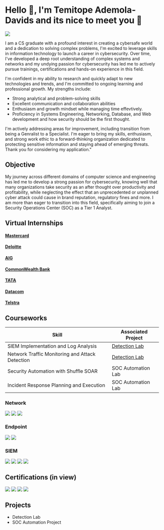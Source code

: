 # Hello 👋, I'm Temitope Ademola-Davids and its nice to meet you :handshake:
<a href="https://linkedin.com/in/topedavids"><img src="https://img.shields.io/badge/-LinkedIn-0072b1?&style=for-the-badge&logo=linkedin&logoColor=white" /></a>

I am a CS graduate with a profound interest in creating a cybersafe world and a dedication to solving complex problems, I'm excited to leverage skills in information technology to launch a career in cybersecurity. Over time, I've developed a deep root understanding of complex systems and networks and my undying passion for cybersecurity has led me to actively pursue trainings, certifications and hands-on experience in this field.

I'm confident in my ability to research and quickly adapt to new technologies and trends, and I'm committed to ongoing learning and professional growth. My strengths include:

- Strong analytical and problem-solving skills
- Excellent communication and collaboration abilities
- Enthusiasm and growth mindset while managing time effevtively.
- Proficiency in Systems Engineering, Networking, Database, and Web development and how security should be the first thought.

I'm actively addressing areas for improvement, including transition from being a Genralist to a Specialist. I'm eager to bring my skills, enthusiasm, and strong work ethic to a forward-thinking organization dedicated to protecting sensitive information and staying ahead of emerging threats. Thank you for considering my application."

## Objective

My journey across different domains of computer science and engineering has led me to develop a strong passion for cybersecurity, knowing well that many organizations take security as an after thought over productivity and profitability, while neglecting the effect that an unprecedented or unplanned cyber attack could cause in brand reputation, regulatory fines and more. I am more than eager to transition into this field, specifically aiming to join a Security Operations Center (SOC) as a Tier 1 Analyst.


## Virtual Internships


#### <a href="https://forage-uploads-prod.s3.amazonaws.com/completion-certificates/mfxGwGDp6WkQmtmTf/vcKAB5yYAgvemepGQ_mfxGwGDp6WkQmtmTf_vbmc8c9AnpkMYX7pj_1755388101630_completion_certificate.pdf)">Mastercard</a><br>
#### <a href="https://forage-uploads-prod.s3.amazonaws.com/completion-certificates/9PBTqmSxAf6zZTseP/E9pA6qsdbeyEkp3ti_9PBTqmSxAf6zZTseP_vbmc8c9AnpkMYX7pj_1755391040615_completion_certificate.pdf)">Deloitte</a><br>
#### <a href="https://forage-uploads-prod.s3.amazonaws.com/completion-certificates/4nAmAbTbHbnGMNSyo/2ZFnEGEDKTQMtEv9C_4nAmAbTbHbnGMNSyo_vbmc8c9AnpkMYX7pj_1755388329422_completion_certificate.pdf"> AIG </a><br>
#### <a href="https://forage-uploads-prod.s3.amazonaws.com/completion-certificates/2sNmYuurxgpFYawco/x52Jy9s26xNbZkTQ7_2sNmYuurxgpFYawco_vbmc8c9AnpkMYX7pj_1755388103720_completion_certificate.pdf"> CommonWealth Bank</a><br>
#### <a href="https://forage-uploads-prod.s3.amazonaws.com/completion-certificates/ifobHAoMjQs9s6bKS/gmf3ypEXBj2wvfQWC_ifobHAoMjQs9s6bKS_vbmc8c9AnpkMYX7pj_1755388103323_completion_certificate.pdf"> TATA </a><br>
#### <a href="https://forage-uploads-prod.s3.amazonaws.com/completion-certificates/gCW7Xki5Y3vNpBmnn/yTszJTvkHFBH6zAn3_gCW7Xki5Y3vNpBmnn_vbmc8c9AnpkMYX7pj_1755388102080_completion_certificate.pdf"> Datacom </a><br>
#### <a href="https://forage-uploads-prod.s3.amazonaws.com/completion-certificates/M6JGAwZ52SMusMEcK/RNhbu8QnDzthwynEf_M6JGAwZ52SMusMEcK_vbmc8c9AnpkMYX7pj_1755388102515_completion_certificate.pdf"> Telstra </a><br>



## Courseworks

| Skill                                         | Associated Project         |
|-----------------------------------------------|----------------------------|
| SIEM Implementation and Log Analysis          | <a href="https://google.com">Detection Lab</a>|
| Network Traffic Monitoring and Attack Detection | <a href="https://google.com">Detection Lab</a>|
| Security Automation with Shuffle SOAR         | SOC Automation Lab|
| Incident Response Planning and Execution      | SOC Automation Lab|




### Network
<div>
    <img src="https://img.shields.io/badge/-Wireshark-1679A7?&style=for-the-badge&logo=Wireshark&logoColor=white" />
    <img src="https://img.shields.io/badge/-Suricata-EF3B2D?&style=for-the-badge&logo=Suricata&logoColor=white" />
    <img src="https://img.shields.io/badge/-Zeek-777BB4?&style=for-the-badge&logo=Zeek&logoColor=white" />
</div>

### Endpoint
<div>
    <img src="https://img.shields.io/badge/-Microsoft_Defender_for_Endpoint-00A4EF?&style=for-the-badge&logo=Microsoft&logoColor=white" />
    <img src="https://img.shields.io/badge/-Velociraptor-4B275F?&style=for-the-badge&logo=Velociraptor&logoColor=white" />
</div>

### SIEM
<div>
    <img src="https://img.shields.io/badge/-Microsoft_Sentinel-0078D4?&style=for-the-badge&logo=Microsoft&logoColor=white" />
    <img src="https://img.shields.io/badge/-Splunk-000000?&style=for-the-badge&logo=Splunk&logoColor=white" />
    <img src="https://img.shields.io/badge/-Elastic-005571?&style=for-the-badge&logo=Elastic&logoColor=white" />
    <img src="https://img.shields.io/badge/-Google Chronicle-FF0000?&style=for-the-badge&logo=Google&logoColor=white" />
</div>

## Certifications (in view)

<div>
<img src="https://img.shields.io/badge/-Security%2B-FF0000?&style=for-the-badge&logo=CompTIA&logoColor=white" />
<img src="https://img.shields.io/badge/-Network%2B-007ACC?&style=for-the-badge&logo=CompTIA&logoColor=white" />
<img src="https://img.shields.io/badge/-A%2B-4D4D4D?&style=for-the-badge&logo=CompTIA&logoColor=white" />
<img src="https://img.shields.io/badge/-MICROSOFT-006400?&style=for-the-badge&logoColor=white" />

</div>

## Projects
- Detection Lab
- SOC Automation Project
